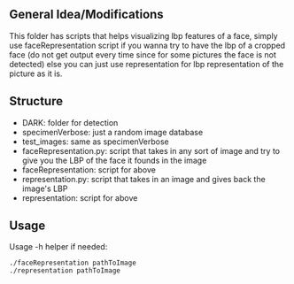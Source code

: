 ## General Idea/Modifications

This folder has scripts that helps visualizing lbp features of a face, simply use faceRepresentation script if you wanna try to have the lbp of a cropped face (do not get output every time since
for some pictures the face is not detected) else you can just use representation for lbp representation of the picture as it is.

## Structure

- DARK: folder for detection
- specimenVerbose: just a random image database
- test_images: same as specimenVerbose
- faceRepresentation.py: script that takes in any sort of image and try to give you the LBP of the face it founds in the image
- faceRepresentation: script for above
- representation.py: script that takes in an image and gives back the image's LBP
- representation: script for above

## Usage
Usage -h helper if needed:
	
	./faceRepresentation pathToImage
	./representation pathToImage

